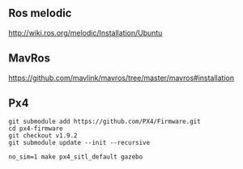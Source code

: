 
## Ros melodic
http://wiki.ros.org/melodic/Installation/Ubuntu
## MavRos
https://github.com/mavlink/mavros/tree/master/mavros#installation

## Px4
```
git submodule add https://github.com/PX4/Firmware.git 
cd px4-firmware
git checkout v1.9.2
git submodule update --init --recursive

no_sim=1 make px4_sitl_default gazebo
```





